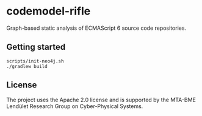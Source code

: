 # codemodel-rifle

Graph-based static analysis of ECMAScript 6 source code repositories.

## Getting started

```
scripts/init-neo4j.sh
./gradlew build
```

## License

The project uses the Apache 2.0 license and is supported by the MTA-BME Lendület Research Group on Cyber-Physical Systems.
